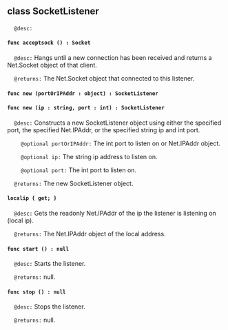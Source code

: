 ## class SocketListener

&nbsp;&nbsp;&nbsp;&nbsp;```@desc:``` 

#### ```func acceptsock () : Socket```

&nbsp;&nbsp;&nbsp;&nbsp;```@desc:``` Hangs until a new connection has been received and returns a Net.Socket object of that client.

&nbsp;&nbsp;&nbsp;&nbsp;```@returns:``` The Net.Socket object that connected to this listener.

#### ```func new (portOrIPAddr : object) : SocketListener```

#### ```func new (ip : string, port : int) : SocketListener```

&nbsp;&nbsp;&nbsp;&nbsp;```@desc:``` Constructs a new SocketListener object using either the specified port, the specified Net.IPAddr, or the specified string ip and int port.

&nbsp;&nbsp;&nbsp;&nbsp;&nbsp;&nbsp;&nbsp;&nbsp;```@optional portOrIPAddr:``` The int port to listen on or Net.IPAddr object.

&nbsp;&nbsp;&nbsp;&nbsp;&nbsp;&nbsp;&nbsp;&nbsp;```@optional ip:``` The string ip address to listen on.

&nbsp;&nbsp;&nbsp;&nbsp;&nbsp;&nbsp;&nbsp;&nbsp;```@optional port:``` The int port to listen on.

&nbsp;&nbsp;&nbsp;&nbsp;```@returns:``` The new SocketListener object.

#### ```localip { get; }```

&nbsp;&nbsp;&nbsp;&nbsp;```@desc:``` Gets the readonly Net.IPAddr of the ip the listener is listening on (local ip).

&nbsp;&nbsp;&nbsp;&nbsp;```@returns:``` The Net.IPAddr object of the local address.

#### ```func start () : null```

&nbsp;&nbsp;&nbsp;&nbsp;```@desc:``` Starts the listener.

&nbsp;&nbsp;&nbsp;&nbsp;```@returns:``` null.

#### ```func stop () : null```

&nbsp;&nbsp;&nbsp;&nbsp;```@desc:``` Stops the listener.

&nbsp;&nbsp;&nbsp;&nbsp;```@returns:``` null.

